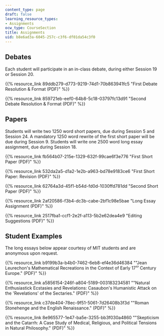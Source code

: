 ```yaml
---
content_type: page
draft: false
learning_resource_types:
- Assignments
ocw_type: CourseSection
title: Assignments
uid: b8e6ad3a-6045-257c-c3f6-df01da54c3f0
---
```

## Debates

Each student will participate in an in-class debate, during either Session 19 or Session 20.

{{% resource_link 89ddb279-d773-9219-74d1-70b863941fc5 "First Debate Resolution & Format (PDF)" %}}

{{% resource_link 859721eb-eef0-64b8-5c18-03797fc13d91 "Second Debate Resolution & Format (PDF)" %}}

## Papers

Students will write two 1250 word short papers, due during Session 5 and Session 24. A mandatory 1250 word rewrite of the first short paper will be due during Session 9. Students will write one 2500 word long essay assignment, due during Session 18.

{{% resource_link fb564b07-215e-1329-632f-99cae6f3e776 "First Short Paper (PDF)" %}}

{{% resource_link 532da2a5-d1a2-1e2b-a963-bd78e9183ce6 "First Short Paper: Revision (PDF)" %}}

{{% resource_link 62764a3d-45f1-b54d-fd0d-1030ffd781dd "Second Short Paper (PDF)" %}}

{{% resource_link 2af20586-f3b4-dc3b-cabe-2bf1c98e5bae "Long Essay Assignment (PDF)" %}}

{{% resource_link 2517fba1-ccf1-2e2f-a113-5b2e62dea4e9 "Editing Suggestions (PDF)" %}}

## Student Examples

The long essays below appear courtesy of MIT students and are anonymous upon request.

{{% resource_link b9199b3a-b4b0-7462-6eb8-ef4e36d46384 "\"Jean Leurechon's Mathematical Recreations in the Context of Early 17¹⁷ Century Europe.\" (PDF)" %}}

{{% resource_link a5856154-246f-a804-5189-003183234581 "\"Natural Enthusiastick Ecstasies and Revelations: Casaubon's Humanistic Attack on the 'Revelations' of the Sectaries.\" (PDF)" %}}

{{% resource_link c37de404-78ec-9f51-5061-7d26408b3f3d "\"Roman Stonehenge and the English Renaissance.\" (PDF)" %}}

{{% resource_link 8e965577-1e47-ba5e-3255-bb3f030a4860 "\"Skepticism and the Catarrh: A Case Study of Medical, Religious, and Political Tensions in Natural Philosophy.\" (PDF)" %}}